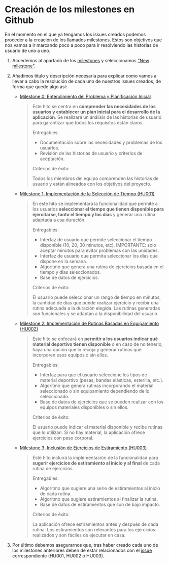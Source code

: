 # Creación de los milestones en Github

En el momento en el que ya tengamos los issues creados podemos proceder a la creación de los llamados milestones. Estos son objetivos que nos vamos a ir marcando poco a poco para ir resolviendo las historias de usuario de uno a uno.

1. Accedemos al apartado de los [milestones](./images/milestones.png) y seleccionamos ["New milestone"](./images/new-milestone.png).

2. Añadimos título y descripción necesaria para explicar como vamos a llevar a cabo la resolución de cada uno de nuestros issues creados, de forma que quede algo así:
    - [Milestone 0: Entendimiento del Problema y Planificación Inicial](./images/milestone0.png) 
        >
        >Este hito se centra en **comprender las necesidades de los usuarios y establecer un plan inicial para el desarrollo de la aplicación**. Se realizará un análisis de las historias de usuario para garantizar que todos los requisitos están claros.
        >
        >Entregables:
        >
        >- Documentación sobre las necesidades y problemas de los usuarios.
        >- Revisión de las historias de usuario y criterios de aceptación.
        >
        >Criterios de éxito:
        >
        >Todos los miembros del equipo comprenden las historias de usuario y están alineados con los objetivos del proyecto.


    - [Milestone 1: Implementación de la Selección de Tiempo (HU001)](./images/milestone1.png)

        >En este hito se implementará la funcionalidad que permite a los usuarios **seleccionar el tiempo que tienen disponible para ejercitarse, tanto el tiempo y los días** y generar una rutina adaptada a esa duración.
        >
        >Entregables:
        >
        >- Interfaz de usuario que permite seleccionar el tiempo disponible (10, 20, 30 minutos, etc). IMPORTANTE: solo aceptar minutos para evitar problemas con las unidades.
        >- Interfaz de usuario que permita seleccionar los días que dispone en la semana.
        >- Algoritmo que genera una rutina de ejercicios basada en el tiempo y días seleccionados.
        >- Base de datos de ejercicios.
        >
        >Criterios de éxito:
        >
        >El usuario puede seleccionar un rango de tiempo en minutos, la cantidad de días que puede realizar ejercicio y recibir una rutina adecuada a la duración elegida.
        Las rutinas generadas son funcionales y se adaptan a la disponibilidad del usuario.

    - [Milestone 2: Implementación de Rutinas Basadas en Equipamiento (HU002)](./images/milestone2.png)

        >Este hito se enfocará en **permitir a los usuarios indicar qué material deportivo tienen disponible** o en caso de no tenerlo, haya una opción que lo recoja y generar rutinas que incorporen esos equipos o sin ellos.
        >
        >Entregables:
        >
        >- Interfaz para que el usuario seleccione los tipos de material deportivo (pesas, bandas elásticas, esterilla, etc.).
        >- Algoritmo que genera rutinas incorporando el material seleccionado o sin equipamiento dependiendo de lo seleccionado.
        >- Base de datos de ejercicios que se pueden realizar con los equipos materiales disponibles o sin ellos.
        >
        >Criterios de éxito:
        >
        >El usuario puede indicar el material disponible y recibe rutinas que lo utilizan. Si no hay material, la aplicación ofrece ejercicios con peso corporal.

    - [Milestone 3: Inclusión de Ejercicios de Estiramiento (HU003)](./images/milestone3.png)

        >Este hito incluirá la implementación de la funcionalidad para **sugerir ejercicios de estiramiento al inicio y al final** de cada rutina de ejercicios.
        >
        >Entregables:
        >
        >- Algoritmo que sugiere una serie de estiramientos al inicio de cada rutina.
        >- Algoritmo que sugiere estiramientos al finalizar la rutina.
        >- Base de datos de estiramientos que son de bajo impacto.
        >
        >Criterios de éxito:
        >
        >La aplicación ofrece estiramientos antes y después de cada rutina.
        Los estiramientos son relevantes para los ejercicios realizados y son fáciles de ejecutar en casa.

3. Por último debemos asegurarnos que, tras haber creado cada uno de los milestones anteriores deben de estar relacionados con el [issue](./config-issues.md) correspondiente (HU001, HU002 o HU003).

